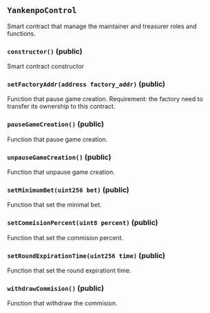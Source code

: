 ## `YankenpoControl`



Smart contract that manage the maintainer and treasurer roles
and functions.


### `constructor()` (public)



Smart contract constructor

### `setFactoryAddr(address factory_addr)` (public)



Function that pause game creation.
Requirement: the factory need to transfer its ownership to this contract.


### `pauseGameCreation()` (public)



Function that pause game creation.

### `unpauseGameCreation()` (public)



Function that unpause game creation.

### `setMinimumBet(uint256 bet)` (public)



Function that set the minimal bet.


### `setCommisionPercent(uint8 percent)` (public)



Function that set the commision percent.


### `setRoundExpirationTime(uint256 time)` (public)



Function that set the round expirationt time.


### `withdrawCommision()` (public)



Function that withdraw the commision.




